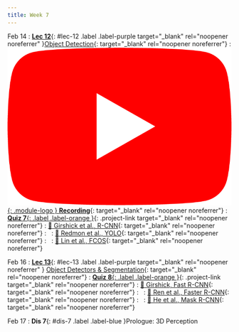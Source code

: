 ```yaml
---
title: Week 7
---
```


Feb 14
: [**Lec 12**](/assets/slides/deeprob_12_object_detection.pdf){: #lec-12 .label .label-purple target="_blank" rel="noopener noreferrer" }[Object Detection](/assets/slides/deeprob_12_object_detection.pdf){: target="_blank" rel="noopener noreferrer"}
  : [![](/assets/logos/yt_icon_rgb.png){: .module-logo } **Recording**](https://youtu.be/VX6tiNEVTnk){: target="_blank" rel="noopener noreferrer"}
: [**Quiz 7**{: .label .label-orange }](https://www.gradescope.com/courses/480760){: .project-link target="_blank" rel="noopener noreferrer"}
  : [📖 Girshick et al., R-CNN](https://arxiv.org/abs/1311.2524){: target="_blank" rel="noopener noreferrer"}
: &nbsp;
  : [📖 Redmon et al., YOLO](https://arxiv.org/abs/1506.02640){: target="_blank" rel="noopener noreferrer"}
: &nbsp;
  : [📖 Lin et al., FCOS](https://arxiv.org/abs/1708.02002){: target="_blank" rel="noopener noreferrer"}

Feb 16
: [**Lec 13**](/assets/slides/deeprob_13_object_detectors_and_segmentation.pdf){: #lec-13 .label .label-purple target="_blank" rel="noopener noreferrer" } [Object Detectors & Segmentation](/assets/slides/deeprob_13_object_detectors_and_segmentation.pdf){: target="_blank" rel="noopener noreferrer"}
: [**Quiz 8**{: .label .label-orange }](https://www.gradescope.com/courses/480760){: .project-link target="_blank" rel="noopener noreferrer"}
  : [📖 Girshick, Fast R-CNN](https://arxiv.org/abs/1504.08083){: target="_blank" rel="noopener noreferrer"}
: &nbsp;
  : [📖 Ren et al., Faster R-CNN](https://arxiv.org/abs/1506.01497){: target="_blank" rel="noopener noreferrer"}
: &nbsp;
  : [📖 He et al., Mask R-CNN](https://arxiv.org/abs/1703.06870){: target="_blank" rel="noopener noreferrer"}


Feb 17
: **Dis 7**{: #dis-7 .label .label-blue }Prologue: 3D Perception
